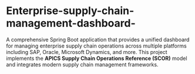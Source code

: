 # Enterprise-supply-chain-management-dashboard-
A comprehensive Spring Boot application that provides a unified dashboard for managing enterprise supply chain operations across multiple platforms including SAP, Oracle, Microsoft Dynamics, and more. This project implements the **APICS Supply Chain Operations Reference (SCOR)** model and integrates modern supply chain management frameworks.
